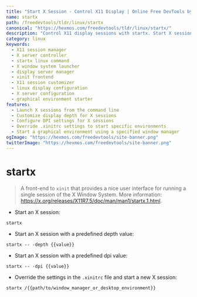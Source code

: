 ```yaml
---
title: "Start X Session - Control X11 Display | Online Free DevTools by Hexmos"
name: startx
path: /freedevtools/tldr/linux/startx
canonical: "https://hexmos.com/freedevtools/tldr/linux/startx/"
description: "Control X11 display sessions with startx. Start X sessions with custom depths and dpi settings. Free online tool, no registration required."
category: linux
keywords:
  - X11 session manager
  - X server controller
  - startx linux command
  - X window system launcher
  - display server manager
  - xinit frontend
  - X11 session customizer
  - linux display configuration
  - X server configuration
  - graphical environment starter
features:
  - Launch X sessions from the command line
  - Customize display depth for X sessions
  - Configure DPI settings for X sessions
  - Override .xinitrc settings to start specific environments
  - Start a graphical environment using a specified window manager
ogImage: "https://hexmos.com/freedevtools/site-banner.png"
twitterImage: "https://hexmos.com/freedevtools/site-banner.png"
---
```


# startx

> A front-end to `xinit` that provides a nice user interface for running a single session of the X Window System.
> More information: <https://x.org/releases/X11R7.5/doc/man/man1/startx.1.html>.

- Start an X session:

`startx`

- Start an X session with a predefined depth value:

`startx -- -depth {{value}}`

- Start an X session with a predefined dpi value:

`startx -- -dpi {{value}}`

- Override the settings in the `.xinitrc` file and start a new X session:

`startx /{{path/to/window_manager_or_desktop_environment}}`
